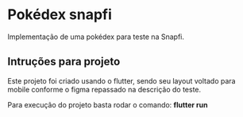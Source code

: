 # Pokédex snapfi

Implementação de uma pokédex para teste na Snapfi.

## Intruções para projeto

Este projeto foi criado usando o flutter, sendo seu layout voltado para mobile conforme o figma repassado na descrição do teste.

Para execução do projeto basta rodar o comando:  **flutter run**
